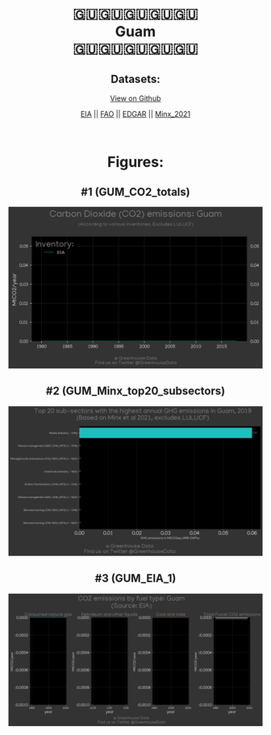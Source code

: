 
<center>
<h1 align="center">
🇬🇺🇬🇺🇬🇺🇬🇺🇬🇺
<br>
Guam
<br>
🇬🇺🇬🇺🇬🇺🇬🇺🇬🇺
</h1>
<h2>Datasets:</h2>
<p><a href="https://github.com/dquintani/GreenhouseData/tree/master/country_data/GUM_Guam/data">View on Github</a>
<br></p><p><a href="data/GUM_EIA.csv">EIA</a> || <a href="data/GUM_FAO.csv">FAO</a> || <a href="data/GUM_EDGAR.csv">EDGAR</a> || <a href="data/GUM_Minx_2021.csv">Minx_2021</a></p><p><br></p>
<h1>Figures:</h1><h2>#1 (GUM_CO2_totals)</h2>
<p><img alt="" src="figures/GUM_CO2_totals.png" /></p><h2>#2 (GUM_Minx_top20_subsectors)</h2>
<p><img alt="" src="figures/GUM_Minx_top20_subsectors.png" /></p><h2>#3 (GUM_EIA_1)</h2>
<p><img alt="" src="figures/GUM_EIA_1.png" /></p>